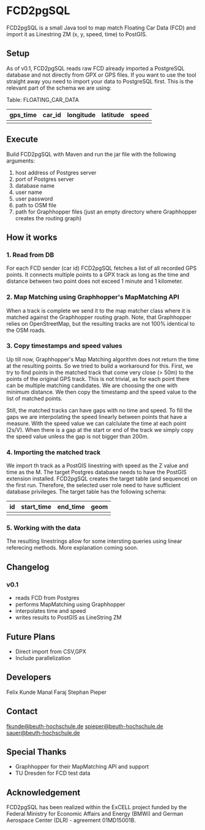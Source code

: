 FCD2pgSQL
================
FCD2pgSQL is a small Java tool to map match Floating Car Data (FCD) and import it as Linestring ZM (x, y, speed, time) to PostGIS.

Setup
-------------
As of v0.1, FCD2pgSQL reads raw FCD already imported a PostgreSQL database and not directly from GPX or GPS files.
If you want to use the tool straight away you need to import your data to PostgreSQL first. This is the relevant part of the schema we are using:

Table: FLOATING_CAR_DATA

| gps_time  | car_id  | longitude | latitude  | speed |
| --------- |:-------:|:---------:|:---------:|:-----:|
|           |         |           |           |       |


Execute
-------------
Build FCD2pgSQL with Maven and run the jar file with the following arguments:

1. host address of Postgres server
2. port of Postgres server
3. database name
4. user name
5. user password
6. path to OSM file
7. path for Graphhopper files (just an empty directory where Graphhopper creates the routing graph)


How it works
-------------
### 1. Read from DB

For each FCD sender (car id) FCD2pgSQL fetches a list of all recorded GPS points. 
It connects multiple points to a GPX track as long as the time and distance between two point does not exceed 1 minute and 1 kilometer.

### 2. Map Matching using Graphhopper's MapMatching API

When a track is complete we send it to the map matcher class where it is matched against the Graphhopper routing graph.
Note, that Graphhopper relies on OpenStreetMap, but the resulting tracks are not 100% identical to the OSM roads.

### 3. Copy timestamps and speed values

Up till now, Graphhopper's Map Matching algorithm does not return the time at the resulting points. So we tried to build a workaround for this.
First, we try to find points in the matched track that come very close (> 50m) to the points of the original GPS track.
This is not trivial, as for each point there can be multiple matching candidates. We are choosing the one with minimum distance.
We then copy the timestamp and the speed value to the list of matched points.

Still, the matched tracks can have gaps with no time and speed. To fill the gaps we are interpolating the speed linearly between points that have a measure.
With the speed value we can calclulate the time at each point (2s/V). When there is a gap at the start or end of the track we simply copy the speed value unless the gap is not bigger than 200m.

### 4. Importing the matched track

We import th track as a PostGIS linestring with speed as the Z value and time as the M. The target Postgres database needs to have the PostGIS extension installed.
FCD2pgSQL creates the target table (and sequence) on the first run. Therefore, the selected user role need to have sufficient database privileges.
The target table has the following schema:

| id  | start_time | end_time | geom |
| --- |:----------:|:--------:|:----:|
|     |            |          |      |

### 5. Working with the data

The resulting linestrings allow for some intersting queries using linear referecing methods.
More explanation coming soon.


Changelog
-------------
### v0.1

* reads FCD from Postgres
* performs MapMatching using Graphhopper
* interpolates time and speed
* writes results to PostGIS as LineString ZM


Future Plans
-------------
* Direct import from CSV,GPX
* Include parallelization


Developers
-------------
Felix Kunde
Manal Faraj
Stephan Pieper


Contact
----------
fkunde@beuth-hochschule.de
spieper@beuth-hochschule.de
sauer@beuth-hochschule.de


Special Thanks
-----------------
* Graphhopper for their MapMatching API and support
* TU Dresden for FCD test data


Acknowledgement
-----------------
FCD2pgSQL has been realized within the ExCELL project funded by the Federal Ministry for Economic Affairs and Energy (BMWi) and German Aerospace Center (DLR) - agreement 01MD15001B.